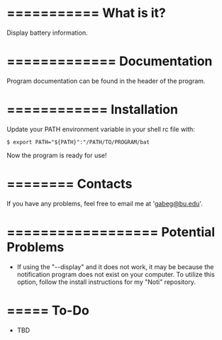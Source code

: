 ===========
What is it?
===========

Display battery information.



=============
Documentation
=============

Program documentation can be found in the header of the program.



============
Installation
============

Update your PATH environment variable in your shell rc file with:
    
    $ export PATH="${PATH}":"/PATH/TO/PROGRAM/bat

Now the program is ready for use!



========
Contacts
========

If you have any problems, feel free to email me at 'gabeg@bu.edu'.



==================
Potential Problems
==================

- If using the "--display" and it does not work, it may be because the notification 
  program does not exist on your computer. To utilize this option, follow the install
  instructions for my "Noti" repository.



=====
To-Do
=====

- TBD
